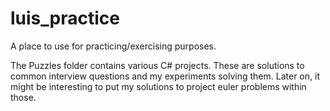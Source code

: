 luis_practice
=============

A place to use for practicing/exercising purposes.

The Puzzles folder contains various C# projects. These are solutions to common interview questions and my experiments solving them. Later on, it might be interesting to put my solutions to project euler problems within those.
